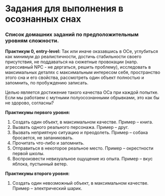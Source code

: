 # Задания для выполнения в осознанных снах

### Список домашних заданий по предположительным уровням сложности.

**Практикум 0, entry-level:** Так или иначе оказавшись в ОСе, углубиться как минимум до реалистичности, достичь стабильности своего присутствия, не поддаваться на сюжетные провокации (напр. агрессивный NPC - не дергаться, решить проблему), исследовать в максимальных деталях с максимальным интересом себя, пространство этого сна и его свойства, рассмотреть один объект полностью и запомнить, по пробуждению записать.

Целью является достижение такого качества ОСа при каждой попытке. Если мы работаем с мутными полуосознанными обрывками, это как бы не здорово, согласны?


**Практикумы первого уровня:**

1. Создать один объект, в максимальном качестве. Пример – книга.
2. Вызвать одного реального персонажа. Пример – друг.
3. Вызвать неприятную ситуацию и преодолеть. Пример – собака бросается, не запаниковать.
4. Прочитать что-либо и запомнить.
5. Отправиться в некоторое реальное место. Пример – окрестности первой школы.
6. Воспроизвести невизуальное ощущение из опыта. Пример – вкус яблока, пустынный ветер.


**Практикумы второго уровня:**

1. Создать один невозможный объект, в максимальном качестве. Пример – электрический шарик.
